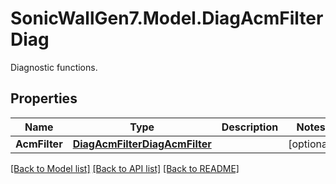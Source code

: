 # SonicWallGen7.Model.DiagAcmFilterDiag
Diagnostic functions.

## Properties

Name | Type | Description | Notes
------------ | ------------- | ------------- | -------------
**AcmFilter** | [**DiagAcmFilterDiagAcmFilter**](DiagAcmFilterDiagAcmFilter.md) |  | [optional] 

[[Back to Model list]](../README.md#documentation-for-models) [[Back to API list]](../README.md#documentation-for-api-endpoints) [[Back to README]](../README.md)

